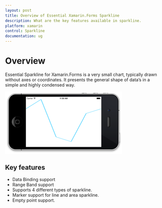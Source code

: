 ```yaml
---
layout: post
title: Overview of Essential Xamarin.Forms Sparkline
description: What are the key features available in sparkline.
platform: xamarin
control: Sparkline
documentation: ug
---
```


# Overview

Essential Sparkline for Xamarin.Forms is a very small chart, typically drawn without axes or coordinates. It presents the general shape of data’s in a simple and highly condensed way.

![](Overview-image/Overview.png)

## Key features

* Data Binding support
* Range Band support
* Supports 4 different types of sparkline.
* Marker support for line and area sparkline.
* Empty point support.
